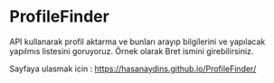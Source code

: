 # ProfileFinder
API kullanarak profil aktarma ve bunları arayıp bilgilerini ve yapılacak yapılmıs listesini goruyoruz. Örnek olarak Bret ismini girebilirsiniz.

Sayfaya ulasmak icin : https://hasanaydins.github.io/ProfileFinder/
